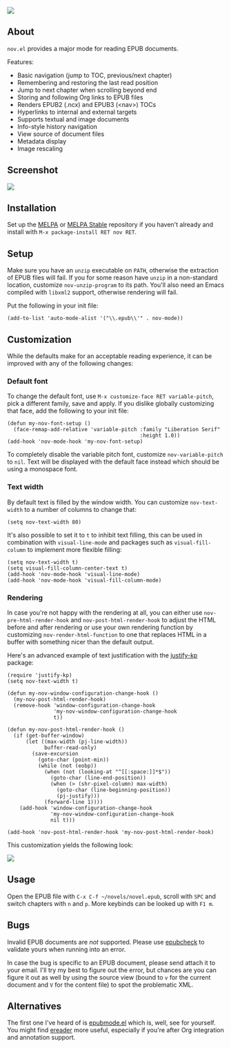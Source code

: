 ![][image]

## About

`nov.el` provides a major mode for reading EPUB documents.

Features:

- Basic navigation (jump to TOC, previous/next chapter)
- Remembering and restoring the last read position
- Jump to next chapter when scrolling beyond end
- Storing and following Org links to EPUB files
- Renders EPUB2 (.ncx) and EPUB3 (&lt;nav&gt;) TOCs
- Hyperlinks to internal and external targets
- Supports textual and image documents
- Info-style history navigation
- View source of document files
- Metadata display
- Image rescaling

## Screenshot

![][screenshot]

## Installation

Set up the [MELPA] or [MELPA Stable] repository if you haven't already
and install with `M-x package-install RET nov RET`.

## Setup

Make sure you have an `unzip` executable on `PATH`, otherwise the
extraction of EPUB files will fail.  If you for some reason have
`unzip` in a non-standard location, customize `nov-unzip-program` to
its path.  You'll also need an Emacs compiled with `libxml2` support,
otherwise rendering will fail.

Put the following in your init file:

    (add-to-list 'auto-mode-alist '("\\.epub\\'" . nov-mode))

## Customization

While the defaults make for an acceptable reading experience, it can
be improved with any of the following changes:

### Default font

To change the default font, use `M-x customize-face RET
variable-pitch`, pick a different family, save and apply.  If you
dislike globally customizing that face, add the following to your init
file:

    (defun my-nov-font-setup ()
      (face-remap-add-relative 'variable-pitch :family "Liberation Serif"
                                               :height 1.0))
    (add-hook 'nov-mode-hook 'my-nov-font-setup)

To completely disable the variable pitch font, customize
`nov-variable-pitch` to `nil`.  Text will be displayed with the
default face instead which should be using a monospace font.

### Text width

By default text is filled by the window width.  You can customize
`nov-text-width` to a number of columns to change that:

    (setq nov-text-width 80)

It's also possible to set it to `t` to inhibit text filling, this can
be used in combination with `visual-line-mode` and packages such as
`visual-fill-column` to implement more flexible filling:

    (setq nov-text-width t)
    (setq visual-fill-column-center-text t)
    (add-hook 'nov-mode-hook 'visual-line-mode)
    (add-hook 'nov-mode-hook 'visual-fill-column-mode)

### Rendering

In case you're not happy with the rendering at all, you can either use
`nov-pre-html-render-hook` and `nov-post-html-render-hook` to adjust
the HTML before and after rendering or use your own rendering function
by customizing `nov-render-html-function` to one that replaces HTML in
a buffer with something nicer than the default output.

Here's an advanced example of text justification with the [justify-kp]
package:

    (require 'justify-kp)
    (setq nov-text-width t)

    (defun my-nov-window-configuration-change-hook ()
      (my-nov-post-html-render-hook)
      (remove-hook 'window-configuration-change-hook
                   'my-nov-window-configuration-change-hook
                   t))

    (defun my-nov-post-html-render-hook ()
      (if (get-buffer-window)
          (let ((max-width (pj-line-width))
                buffer-read-only)
            (save-excursion
              (goto-char (point-min))
              (while (not (eobp))
                (when (not (looking-at "^[[:space:]]*$"))
                  (goto-char (line-end-position))
                  (when (> (shr-pixel-column) max-width)
                    (goto-char (line-beginning-position))
                    (pj-justify)))
                (forward-line 1))))
        (add-hook 'window-configuration-change-hook
                  'my-nov-window-configuration-change-hook
                  nil t)))

    (add-hook 'nov-post-html-render-hook 'my-nov-post-html-render-hook)

This customization yields the following look:

![][screenshot-kp]

## Usage

Open the EPUB file with `C-x C-f ~/novels/novel.epub`, scroll with
`SPC` and switch chapters with `n` and `p`.  More keybinds can be
looked up with `F1 m`.

## Bugs

Invalid EPUB documents are *not* supported.  Please use [epubcheck] to
validate yours when running into an error.

In case the bug is specific to an EPUB document, please send attach it
to your email.  I'll try my best to figure out the error, but chances
are you can figure it out as well by using the source view (bound to
``v`` for the current document and ``V`` for the content file) to spot
the problematic XML.

## Alternatives

The first one I've heard of is [epubmode.el] which is, well, see for
yourself.  You might find [ereader] more useful, especially if you're
after Org integration and annotation support.

[image]: img/novels.gif
[screenshot]: img/scrot.png
[MELPA]: https://melpa.org/
[MELPA Stable]: https://stable.melpa.org/
[justify-kp]: https://github.com/Fuco1/justify-kp
[screenshot-kp]: img/justify-kp.png
[epubcheck]: https://github.com/IDPF/epubcheck
[epubmode.el]: https://www.emacswiki.org/emacs/epubmode.el
[ereader]: https://github.com/bddean/emacs-ereader
